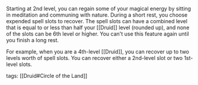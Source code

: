 Starting at 2nd level, you can regain some of your magical energy by sitting in meditation and communing with nature. During a short rest, you choose expended spell slots to recover. The spell slots can have a combined level that is equal to or less than half your [[Druid]] level (rounded up), and none of the slots can be 6th level or higher. You can't use this feature again until you finish a long rest.

For example, when you are a 4th-level [[Druid]], you can recover up to two levels worth of spell slots. You can recover either a 2nd-level slot or two 1st-level slots.

tags: [[Druid#Circle of the Land]]